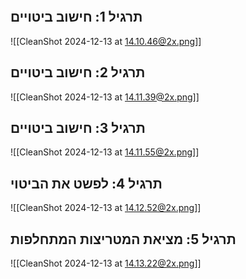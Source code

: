 ```table-of-contents
```
## תרגיל 1: חישוב ביטויים
![[CleanShot 2024-12-13 at 14.10.46@2x.png]]
## תרגיל 2: חישוב ביטויים
![[CleanShot 2024-12-13 at 14.11.39@2x.png]]
## תרגיל 3: חישוב ביטויים
![[CleanShot 2024-12-13 at 14.11.55@2x.png]]
## תרגיל 4: לפשט את הביטוי
![[CleanShot 2024-12-13 at 14.12.52@2x.png]]
## תרגיל 5: מציאת המטריצות המתחלפות
![[CleanShot 2024-12-13 at 14.13.22@2x.png]]
